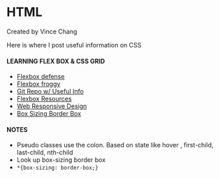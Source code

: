 # HTML

Created by Vince Chang </br>

Here is where I post useful information on CSS

#### LEARNING FLEX BOX & CSS GRID

- [Flexbox defense](http://www.flexboxdefense.com/)
- [Flexbox froggy](https://flexboxfroggy.com/)
- [Git Repo w/ Useful Info](https://github.com/jen4web/fem-layout)
- [Flexbox Resources](https://github.com/jen4web/fem-layout/blob/master/resources/resources.txt)
- [Web Responsive Design](https://alistapart.com/article/responsive-web-design/)
- [Box Sizing Border Box](https://www.paulirish.com/2012/box-sizing-border-box-ftw/)

#### NOTES

- Pseudo classes use the colon. Based on state like hover , first-child,
  last-child, nth-child
- Look up box-sizing border box
- `*{box-sizing: border-box;}`
